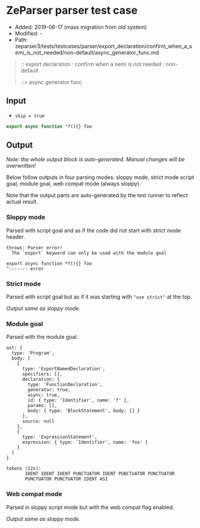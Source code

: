 # ZeParser parser test case

- Added: 2019-06-17 (mass migration from old system)
- Modified: -
- Path: zeparser3/tests/testcases/parser/export_declaration/confirm_when_a_semi_is_not_needed/non-default/async_generator_func.md

> :: export declaration : confirm when a semi is not needed : non-default
>
> ::> async generator func

## Input

- `skip = true`

`````js
export async function *f(){} foo
`````

## Output

_Note: the whole output block is auto-generated. Manual changes will be overwritten!_

Below follow outputs in four parsing modes: sloppy mode, strict mode script goal, module goal, web compat mode (always sloppy).

Note that the output parts are auto-generated by the test runner to reflect actual result.

### Sloppy mode

Parsed with script goal and as if the code did not start with strict mode header.

`````
throws: Parser error!
  The `export` keyword can only be used with the module goal

export async function *f(){} foo
^------- error
`````

### Strict mode

Parsed with script goal but as if it was starting with `"use strict"` at the top.

_Output same as sloppy mode._

### Module goal

Parsed with the module goal.

`````
ast: {
  type: 'Program',
  body: [
    {
      type: 'ExportNamedDeclaration',
      specifiers: [],
      declaration: {
        type: 'FunctionDeclaration',
        generator: true,
        async: true,
        id: { type: 'Identifier', name: 'f' },
        params: [],
        body: { type: 'BlockStatement', body: [] }
      },
      source: null
    },
    {
      type: 'ExpressionStatement',
      expression: { type: 'Identifier', name: 'foo' }
    }
  ]
}

tokens (12x):
       IDENT IDENT IDENT PUNCTUATOR IDENT PUNCTUATOR PUNCTUATOR
       PUNCTUATOR PUNCTUATOR IDENT ASI
`````


### Web compat mode

Parsed in sloppy script mode but with the web compat flag enabled.

_Output same as sloppy mode._

